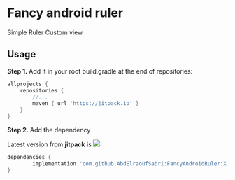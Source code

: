 # Fancy android ruler

Simple Ruler Custom view

## Usage
**Step 1.** Add it in your root build.gradle at the end of repositories:

```groovy
allprojects {
    repositories {
        //...
        maven { url 'https://jitpack.io' }
    }
}
```

**Step 2.** Add the dependency

Latest version from **jitpack** is [![](https://jitpack.io/v/AbdElraoufSabri/FancyAndroidRuler.svg)](https://jitpack.io/#AbdElraoufSabri/FancyAndroidRuler)

```groovy
dependencies {
        implementation 'com.github.AbdElraoufSabri:FancyAndroidRuler:X.Y.Z'
}
```